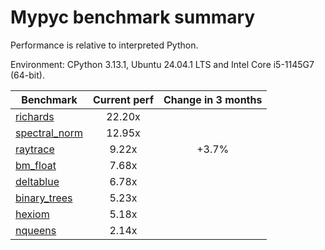 # Mypyc benchmark summary

Performance is relative to interpreted Python.

Environment: CPython 3.13.1, Ubuntu 24.04.1 LTS and Intel Core i5-1145G7 (64-bit).

| Benchmark | Current perf | Change in 3 months |
| --- | :---: | :---: |
| [richards](benchmarks/richards.md) | 22.20x |  |
| [spectral_norm](benchmarks/spectral_norm.md) | 12.95x |  |
| [raytrace](benchmarks/raytrace.md) | 9.22x | +3.7% |
| [bm_float](benchmarks/bm_float.md) | 7.68x |  |
| [deltablue](benchmarks/deltablue.md) | 6.78x |  |
| [binary_trees](benchmarks/binary_trees.md) | 5.23x |  |
| [hexiom](benchmarks/hexiom.md) | 5.18x |  |
| [nqueens](benchmarks/nqueens.md) | 2.14x |  |
